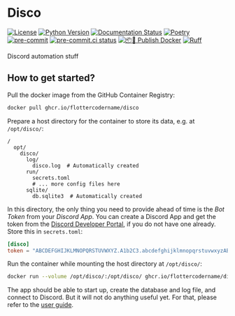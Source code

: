 # Disco

[![License](https://img.shields.io/github/license/FlotterCodername/disco)](https://github.com/FlotterCodername/disco/blob/main/LICENSE.txt)
[![Python Version](https://img.shields.io/badge/python-3.12-blue)](https://www.python.org/downloads/)
[![Documentation Status](https://readthedocs.org/projects/disco-automate/badge/?version=latest)](https://disco-automate.readthedocs.io/en/latest/?badge=latest)
[![Poetry](https://img.shields.io/endpoint?url=https://python-poetry.org/badge/v0.json)](https://python-poetry.org/)
[![pre-commit](https://img.shields.io/badge/pre--commit-enabled-brightgreen?logo=pre-commit)](https://github.com/pre-commit/pre-commit)
[![pre-commit.ci status](https://results.pre-commit.ci/badge/github/FlotterCodername/disco/main.svg)](https://results.pre-commit.ci/latest/github/FlotterCodername/disco/main)
[![📦🐳 Publish Docker](https://github.com/FlotterCodername/disco/actions/workflows/publish-docker.yml/badge.svg)](https://github.com/FlotterCodername/disco/actions/workflows/publish-docker.yml)
[![Ruff](https://img.shields.io/endpoint?url=https://raw.githubusercontent.com/astral-sh/ruff/main/assets/badge/v2.json)](https://github.com/astral-sh/ruff)
<!--[![☝️🧐 pre-commit](https://github.com/FlotterCodername/disco/actions/workflows/pre-commit.yml/badge.svg)](https://github.com/FlotterCodername/disco/actions/workflows/pre-commit.yml)-->

Discord automation stuff

## How to get started?

Pull the docker image from the GitHub Container Registry:

```bash
docker pull ghcr.io/flottercodername/disco
```

Prepare a host directory for the container to store its data, e.g. at `/opt/disco/`:

```
/
  opt/
    disco/
      log/
        disco.log  # Automatically created
      run/
        secrets.toml
        # ... more config files here
      sqlite/
        db.sqlite3  # Automatically created
```

In this directory, the only thing you need to provide ahead of time is the *Bot Token* from your *Discord App*. You can
create a Discord App and get the token from the [Discord Developer Portal](https://discord.com/developers/applications),
if you do not have one already. Store this in `secrets.toml`:

```toml
[disco]
token = "ABCDEFGHIJKLMNOPQRSTUVWXYZ.A1b2C3.abcdefghijklmnopqrstuvwxyzABCDEFGHIJKL"
```

Run the container while mounting the host directory at `/opt/disco/`:

```bash
docker run --volume /opt/disco/:/opt/disco/ ghcr.io/flottercodername/disco
```

The app should be able to start up, create the database and log file, and connect to Discord. But it will not do
anything useful yet. For that, please refer to the [user guide](https://disco-automate.readthedocs.io/en/latest/user/).
